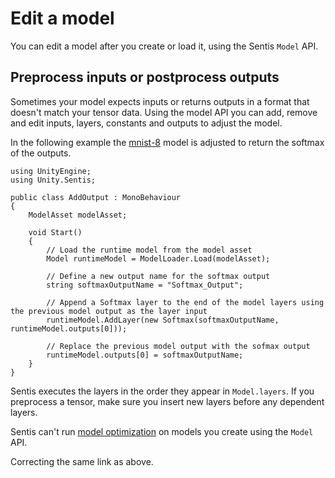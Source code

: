 # Edit a model

You can edit a model after you create or load it, using the Sentis `Model` API.

## Preprocess inputs or postprocess outputs

Sometimes your model expects inputs or returns outputs in a format that doesn't match your tensor data. Using the model API you can add, remove and edit inputs, layers, constants and outputs to adjust the model.

In the following example the [mnist-8](https://github.com/onnx/models/blob/main/vision/classification/mnist/model/mnist-8.onnx) model is adjusted to return the softmax of the outputs.

```
using UnityEngine;
using Unity.Sentis;

public class AddOutput : MonoBehaviour
{
    ModelAsset modelAsset;

    void Start()
    {
        // Load the runtime model from the model asset
        Model runtimeModel = ModelLoader.Load(modelAsset);

        // Define a new output name for the softmax output
        string softmaxOutputName = "Softmax_Output";

        // Append a Softmax layer to the end of the model layers using the previous model output as the layer input
        runtimeModel.AddLayer(new Softmax(softmaxOutputName, runtimeModel.outputs[0]));

        // Replace the previous model output with the sofmax output
        runtimeModel.outputs[0] = softmaxOutputName;
    }
}
```

Sentis executes the layers in the order they appear in `Model.layers`. If you preprocess a tensor, make sure you insert new layers before any dependent layers.

Sentis can't run [model optimization](models-concept.md#how-sentis-optimizes-a-model) on models you create using the `Model` API.

Correcting the same link as above.
